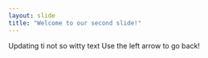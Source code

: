 ```yaml
---
layout: slide
title: "Welcome to our second slide!"
---
```

Updating ti not so witty text
Use the left arrow to go back!
